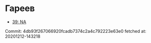 # Гареев
- [39: NA](39.md)

Commit: 4db93f267066920fcadb7374c2a4c792223e63e0
 fetched at: 20201212-143218
